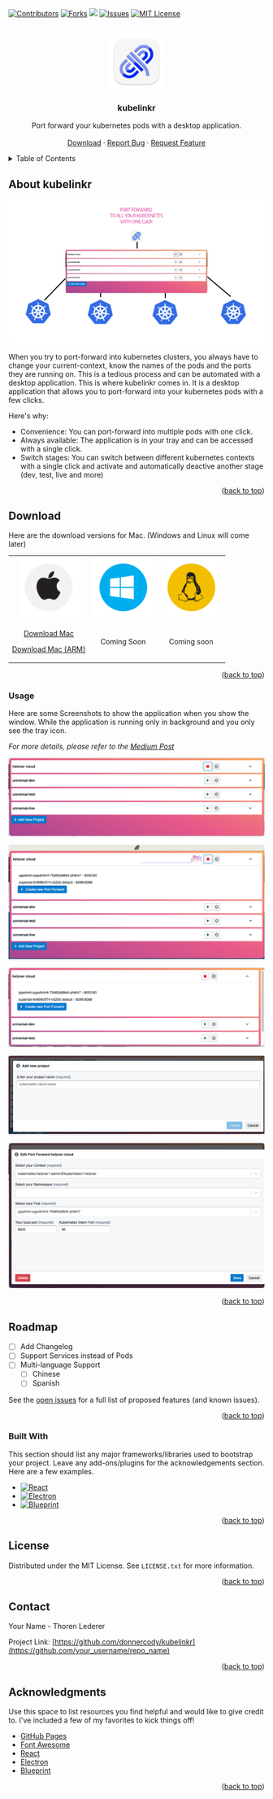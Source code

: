 <a name="readme-top"></a>

[![Contributors][contributors-shield]][contributors-url]
[![Forks][forks-shield]][forks-url]
<img src="https://img.shields.io/github/stars/donnercody/kubelinkr.svg?style=for-the-badge" />
[![Issues][issues-shield]][issues-url]
[![MIT License][license-shield]][license-url]


<br />
<div align="center">
  <a href="https://github.com/donnercody/kubelinkr">
    <img src="assets/icon.png" alt="Logo" width="110" height="110">
  </a>

<h3 align="center">kubelinkr</h3>

  <p align="center">
    Port forward your kubernetes pods with a desktop application.
    <br />
    <br />
    <a href="#download">Download</a>
    ·
    <a href="https://github.com/donnercody/kubelinkr/issues">Report Bug</a>
    ·
    <a href="https://github.com/donnercody/kubelinkr/issues">Request Feature</a>
  </p>
</div>



<!-- TABLE OF CONTENTS -->
<details>
  <summary>Table of Contents</summary>
  <ol>
    <li>
      <a href="#about-the-project">About kubelinkr</a>
      <ul>
        <li><a href="#built-with">Built With</a></li>
      </ul>
    </li>
    <li>
      <a href="#getting-started">Getting Started</a>
      <ul>
        <li><a href="#prerequisites">Prerequisites</a></li>
        <li><a href="#installation">Installation</a></li>
      </ul>
    </li>
    <li><a href="#usage">Usage</a></li>
    <li><a href="#roadmap">Roadmap</a></li>
    <li><a href="#contributing">Contributing</a></li>
    <li><a href="#license">License</a></li>
    <li><a href="#contact">Contact</a></li>
    <li><a href="#acknowledgments">Acknowledgments</a></li>
  </ol>
</details>



<!-- ABOUT THE PROJECT -->
## About kubelinkr

![Product Name Screen Shot][product-screenshot]

When you try to port-forward into kubernetes clusters, you always have to change your current-context, know the names of the pods and the ports they are running on. This is a tedious process and can be automated with a desktop application. This is where kubelinkr comes in. It is a desktop application that allows you to port-forward into your kubernetes pods with a few clicks.

Here's why:
* Convenience: You can port-forward into multiple pods with one click.
* Always available: The application is in your tray and can be accessed with a single click.
* Switch stages: You can switch between different kubernetes contexts with a single click and activate and automatically deactive another stage (dev, test, live and more)

<p align="right">(<a href="#readme-top">back to top</a>)</p>



<!-- GETTING STARTED -->
## Download 
<a id="download"></a>

Here are the download versions for Mac. (Windows and Linux will come later)

<table>
<tr>
<td style="text-align: center">
<img src="readme/icon_mac.png" style="width: 120px" />

</td>
<td style="text-align: center">
<img src="readme/icon_win.png" style="width: 120px" />

</td>
<td style="text-align: center">
<img src="readme/icon_linux.png" style="width: 120px" />

</td>
</tr>
<tr>
<td style="text-align: center">

<a href="https://github.com/donnercody/kubelinkr/releases/download/v1.0.6/kubelinkr-1.0.6.dmg">Download Mac</a>

<a href="https://github.com/donnercody/kubelinkr/releases/download/v1.0.6/kubelinkr-1.0.6-arm64.dmg">Download Mac (ARM)</a>

</td>
<td style="text-align: center">
Coming Soon</td>
<td style="text-align: center">
Coming soon
</td>
</tr>
</table>



<p align="right">(<a href="#readme-top">back to top</a>)</p>



<!-- USAGE EXAMPLES -->
### Usage

Here are some Screenshots to show the application when you show the window. While the application is running only in background and you only see the tray icon.

_For more details, please refer to the [Medium Post](https://example.com)_

![Screenshot 1](readme/screenshots/Screenshot%202024-04-05%20at%2000.02.21.png)

![Screenshot 2](readme/screenshots/Screenshot%202024-04-05%20at%2000.04.18.png)

![Screenshot 3](readme/screenshots/Screenshot%202024-04-05%20at%2000.02.34.png)

![Screenshot 4](readme/screenshots/Screenshot%202024-04-05%20at%2000.02.42.png)

![Screenshot 5](readme/screenshots/Screenshot%202024-04-05%20at%2000.02.57.png)



<p align="right">(<a href="#readme-top">back to top</a>)</p>

<!-- ROADMAP -->
## Roadmap

- [ ] Add Changelog
- [ ] Support Services instead of Pods
- [ ] Multi-language Support
  - [ ] Chinese
  - [ ] Spanish

See the [open issues](https://github.com/donnercody/kubelinkr/issues) for a full list of proposed features (and known issues).

<p align="right">(<a href="#readme-top">back to top</a>)</p>



### Built With

This section should list any major frameworks/libraries used to bootstrap your project. Leave any add-ons/plugins for the acknowledgements section. Here are a few examples.

* [![React][React.js]][React-url]
* [![Electron][Electron]][Electron-url]
* [![Blueprint][Blueprint]][Blueprint-url]

<p align="right">(<a href="#readme-top">back to top</a>)</p>


<!-- LICENSE -->
## License

Distributed under the MIT License. See `LICENSE.txt` for more information.

<p align="right">(<a href="#readme-top">back to top</a>)</p>

<!-- CONTACT -->
## Contact

Your Name - Thoren Lederer

Project Link: [https://github.com/donnercody/kubelinkr](https://github.com/your_username/repo_name)

<p align="right">(<a href="#readme-top">back to top</a>)</p>



<!-- ACKNOWLEDGMENTS -->
## Acknowledgments

Use this space to list resources you find helpful and would like to give credit to. I've included a few of my favorites to kick things off!

* [GitHub Pages](https://pages.github.com)
* [Font Awesome](https://fontawesome.com)
* [React](https://reactjs.org/)
* [Electron](https://www.electronjs.org/)
* [Blueprint](https://blueprintjs.com/)

<p align="right">(<a href="#readme-top">back to top</a>)</p>



<!-- MARKDOWN LINKS & IMAGES -->
<!-- https://www.markdownguide.org/basic-syntax/#reference-style-links -->
[contributors-shield]: https://img.shields.io/github/contributors/donnercody/kubelinkr.svg?style=for-the-badge
[contributors-url]: https://github.com/donnercody/kubelinkr/graphs/contributors
[forks-shield]: https://img.shields.io/github/forks/donnercody/kubelinkr.svg?style=for-the-badge
[forks-url]: https://github.com/donnercody/kubelinkr/network/members
[stars-shield]: https://img.shields.io/github/stars/donnercody/kubelinkr.svg?style=for-the-badge
[stars-url]: https://github.com/donnercody/kubelinkr/stargazers
[issues-shield]: https://img.shields.io/github/issues/donnercody/kubelinkr.svg?style=for-the-badge
[issues-url]: https://github.com/donnercody/kubelinkr/issues
[license-shield]: https://img.shields.io/github/license/donnercody/kubelinkr.svg?style=for-the-badge
[license-url]: https://github.com/donnercody/kubelinkr/blob/master/LICENSE.txt
[linkedin-shield]: https://img.shields.io/badge/-LinkedIn-black.svg?style=for-the-badge&logo=linkedin&colorB=555
[product-screenshot]: readme/screenshots/readme_banner.png
[React.js]: https://img.shields.io/badge/React-20232A?style=for-the-badge&logo=react&logoColor=61DAFB
[React-url]: https://reactjs.org/
[Electron]: https://img.shields.io/badge/Electron-191970?style=for-the-badge&logo=electron&logoColor=white
[Electron-url]: https://www.electronjs.org/
[Blueprint]: https://img.shields.io/badge/Blueprint-30404D?style=for-the-badge&logo=blueprint&logoColor=white
[Blueprint-url]: https://blueprintjs.com/
[Medium-post]: https://example.com



